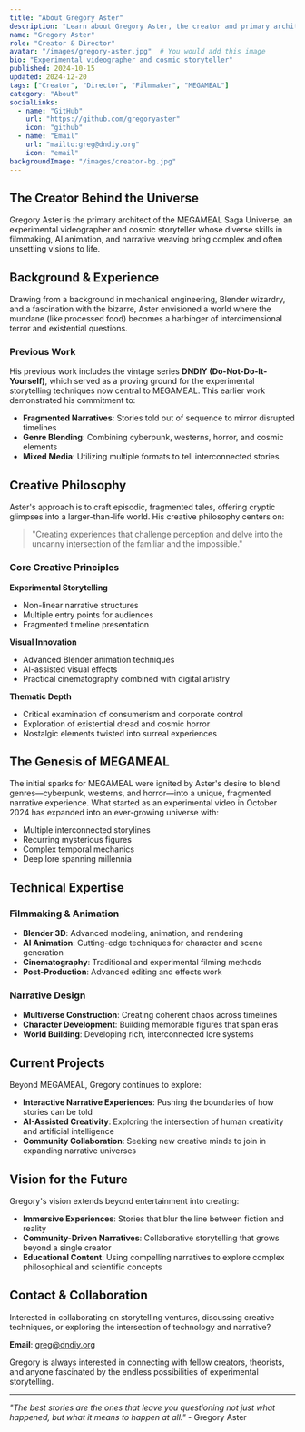 ```yaml
---
title: "About Gregory Aster"
description: "Learn about Gregory Aster, the creator and primary architect of the MEGAMEAL Saga Universe."
name: "Gregory Aster"
role: "Creator & Director"
avatar: "/images/gregory-aster.jpg"  # You would add this image
bio: "Experimental videographer and cosmic storyteller"
published: 2024-10-15
updated: 2024-12-20
tags: ["Creator", "Director", "Filmmaker", "MEGAMEAL"]
category: "About"
socialLinks:
  - name: "GitHub"
    url: "https://github.com/gregoryaster"
    icon: "github"
  - name: "Email"
    url: "mailto:greg@dndiy.org"
    icon: "email"
backgroundImage: "/images/creator-bg.jpg"
---
```


## The Creator Behind the Universe

Gregory Aster is the primary architect of the MEGAMEAL Saga Universe, an experimental videographer and cosmic storyteller whose diverse skills in filmmaking, AI animation, and narrative weaving bring complex and often unsettling visions to life.

## Background & Experience

Drawing from a background in mechanical engineering, Blender wizardry, and a fascination with the bizarre, Aster envisioned a world where the mundane (like processed food) becomes a harbinger of interdimensional terror and existential questions.

### Previous Work

His previous work includes the vintage series **DNDIY (Do-Not-Do-It-Yourself)**, which served as a proving ground for the experimental storytelling techniques now central to MEGAMEAL. This earlier work demonstrated his commitment to:

- **Fragmented Narratives**: Stories told out of sequence to mirror disrupted timelines
- **Genre Blending**: Combining cyberpunk, westerns, horror, and cosmic elements
- **Mixed Media**: Utilizing multiple formats to tell interconnected stories

## Creative Philosophy

Aster's approach is to craft episodic, fragmented tales, offering cryptic glimpses into a larger-than-life world. His creative philosophy centers on:

> "Creating experiences that challenge perception and delve into the uncanny intersection of the familiar and the impossible."

### Core Creative Principles

**Experimental Storytelling**
- Non-linear narrative structures
- Multiple entry points for audiences
- Fragmented timeline presentation

**Visual Innovation**
- Advanced Blender animation techniques
- AI-assisted visual effects
- Practical cinematography combined with digital artistry

**Thematic Depth**
- Critical examination of consumerism and corporate control
- Exploration of existential dread and cosmic horror
- Nostalgic elements twisted into surreal experiences

## The Genesis of MEGAMEAL

The initial sparks for MEGAMEAL were ignited by Aster's desire to blend genres—cyberpunk, westerns, and horror—into a unique, fragmented narrative experience. What started as an experimental video in October 2024 has expanded into an ever-growing universe with:

- Multiple interconnected storylines
- Recurring mysterious figures
- Complex temporal mechanics
- Deep lore spanning millennia

## Technical Expertise

### Filmmaking & Animation
- **Blender 3D**: Advanced modeling, animation, and rendering
- **AI Animation**: Cutting-edge techniques for character and scene generation
- **Cinematography**: Traditional and experimental filming methods
- **Post-Production**: Advanced editing and effects work

### Narrative Design
- **Multiverse Construction**: Creating coherent chaos across timelines
- **Character Development**: Building memorable figures that span eras
- **World Building**: Developing rich, interconnected lore systems

## Current Projects

Beyond MEGAMEAL, Gregory continues to explore:

- **Interactive Narrative Experiences**: Pushing the boundaries of how stories can be told
- **AI-Assisted Creativity**: Exploring the intersection of human creativity and artificial intelligence
- **Community Collaboration**: Seeking new creative minds to join in expanding narrative universes

## Vision for the Future

Gregory's vision extends beyond entertainment into creating:

- **Immersive Experiences**: Stories that blur the line between fiction and reality
- **Community-Driven Narratives**: Collaborative storytelling that grows beyond a single creator
- **Educational Content**: Using compelling narratives to explore complex philosophical and scientific concepts

## Contact & Collaboration

Interested in collaborating on storytelling ventures, discussing creative techniques, or exploring the intersection of technology and narrative?

**Email**: greg@dndiy.org

Gregory is always interested in connecting with fellow creators, theorists, and anyone fascinated by the endless possibilities of experimental storytelling.

---

*"The best stories are the ones that leave you questioning not just what happened, but what it means to happen at all."* - Gregory Aster